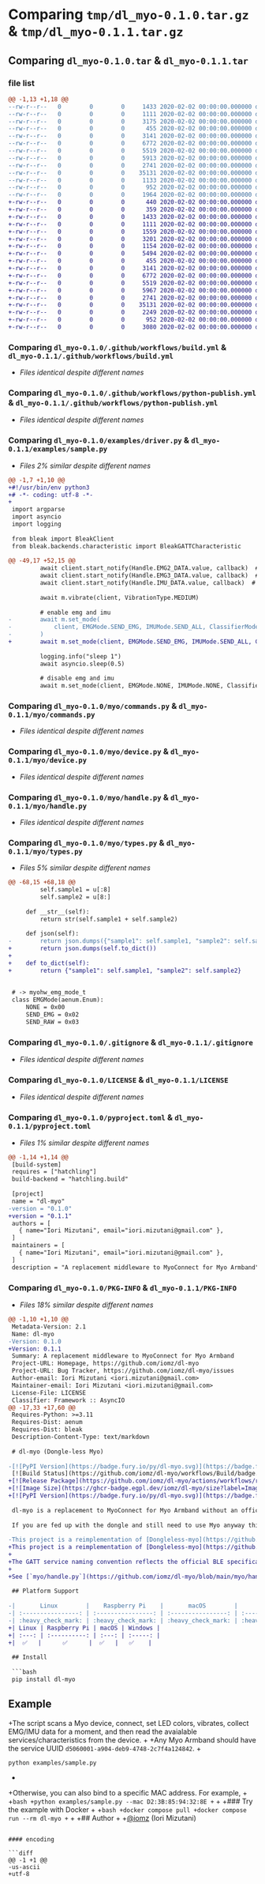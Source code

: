 # Comparing `tmp/dl_myo-0.1.0.tar.gz` & `tmp/dl_myo-0.1.1.tar.gz`

## Comparing `dl_myo-0.1.0.tar` & `dl_myo-0.1.1.tar`

### file list

```diff
@@ -1,13 +1,18 @@
--rw-r--r--   0        0        0     1433 2020-02-02 00:00:00.000000 dl_myo-0.1.0/.github/workflows/build.yml
--rw-r--r--   0        0        0     1111 2020-02-02 00:00:00.000000 dl_myo-0.1.0/.github/workflows/python-publish.yml
--rw-r--r--   0        0        0     3175 2020-02-02 00:00:00.000000 dl_myo-0.1.0/examples/driver.py
--rw-r--r--   0        0        0      455 2020-02-02 00:00:00.000000 dl_myo-0.1.0/myo/__init__.py
--rw-r--r--   0        0        0     3141 2020-02-02 00:00:00.000000 dl_myo-0.1.0/myo/commands.py
--rw-r--r--   0        0        0     6772 2020-02-02 00:00:00.000000 dl_myo-0.1.0/myo/device.py
--rw-r--r--   0        0        0     5519 2020-02-02 00:00:00.000000 dl_myo-0.1.0/myo/handle.py
--rw-r--r--   0        0        0     5913 2020-02-02 00:00:00.000000 dl_myo-0.1.0/myo/types.py
--rw-r--r--   0        0        0     2741 2020-02-02 00:00:00.000000 dl_myo-0.1.0/.gitignore
--rw-r--r--   0        0        0    35131 2020-02-02 00:00:00.000000 dl_myo-0.1.0/LICENSE
--rw-r--r--   0        0        0     1133 2020-02-02 00:00:00.000000 dl_myo-0.1.0/README.md
--rw-r--r--   0        0        0      952 2020-02-02 00:00:00.000000 dl_myo-0.1.0/pyproject.toml
--rw-r--r--   0        0        0     1964 2020-02-02 00:00:00.000000 dl_myo-0.1.0/PKG-INFO
+-rw-r--r--   0        0        0      440 2020-02-02 00:00:00.000000 dl_myo-0.1.1/Dockerfile
+-rw-r--r--   0        0        0      359 2020-02-02 00:00:00.000000 dl_myo-0.1.1/docker-compose.yml
+-rw-r--r--   0        0        0     1433 2020-02-02 00:00:00.000000 dl_myo-0.1.1/.github/workflows/build.yml
+-rw-r--r--   0        0        0     1111 2020-02-02 00:00:00.000000 dl_myo-0.1.1/.github/workflows/python-publish.yml
+-rw-r--r--   0        0        0     1559 2020-02-02 00:00:00.000000 dl_myo-0.1.1/.github/workflows/release-package.yml
+-rw-r--r--   0        0        0     3201 2020-02-02 00:00:00.000000 dl_myo-0.1.1/examples/sample.py
+-rw-r--r--   0        0        0     1154 2020-02-02 00:00:00.000000 dl_myo-0.1.1/examples/ws_client.py
+-rw-r--r--   0        0        0     5494 2020-02-02 00:00:00.000000 dl_myo-0.1.1/examples/ws_server.py
+-rw-r--r--   0        0        0      455 2020-02-02 00:00:00.000000 dl_myo-0.1.1/myo/__init__.py
+-rw-r--r--   0        0        0     3141 2020-02-02 00:00:00.000000 dl_myo-0.1.1/myo/commands.py
+-rw-r--r--   0        0        0     6772 2020-02-02 00:00:00.000000 dl_myo-0.1.1/myo/device.py
+-rw-r--r--   0        0        0     5519 2020-02-02 00:00:00.000000 dl_myo-0.1.1/myo/handle.py
+-rw-r--r--   0        0        0     5967 2020-02-02 00:00:00.000000 dl_myo-0.1.1/myo/types.py
+-rw-r--r--   0        0        0     2741 2020-02-02 00:00:00.000000 dl_myo-0.1.1/.gitignore
+-rw-r--r--   0        0        0    35131 2020-02-02 00:00:00.000000 dl_myo-0.1.1/LICENSE
+-rw-r--r--   0        0        0     2249 2020-02-02 00:00:00.000000 dl_myo-0.1.1/README.md
+-rw-r--r--   0        0        0      952 2020-02-02 00:00:00.000000 dl_myo-0.1.1/pyproject.toml
+-rw-r--r--   0        0        0     3080 2020-02-02 00:00:00.000000 dl_myo-0.1.1/PKG-INFO
```

### Comparing `dl_myo-0.1.0/.github/workflows/build.yml` & `dl_myo-0.1.1/.github/workflows/build.yml`

 * *Files identical despite different names*

### Comparing `dl_myo-0.1.0/.github/workflows/python-publish.yml` & `dl_myo-0.1.1/.github/workflows/python-publish.yml`

 * *Files identical despite different names*

### Comparing `dl_myo-0.1.0/examples/driver.py` & `dl_myo-0.1.1/examples/sample.py`

 * *Files 2% similar despite different names*

```diff
@@ -1,7 +1,10 @@
+#!/usr/bin/env python3
+# -*- coding: utf-8 -*-
+
 import argparse
 import asyncio
 import logging
 
 from bleak import BleakClient
 from bleak.backends.characteristic import BleakGATTCharacteristic
 
@@ -49,17 +52,15 @@
         await client.start_notify(Handle.EMG2_DATA.value, callback)  # pyright: ignore
         await client.start_notify(Handle.EMG3_DATA.value, callback)  # pyright: ignore
         await client.start_notify(Handle.IMU_DATA.value, callback)  # pyright: ignore
 
         await m.vibrate(client, VibrationType.MEDIUM)
 
         # enable emg and imu
-        await m.set_mode(
-            client, EMGMode.SEND_EMG, IMUMode.SEND_ALL, ClassifierMode.DISABLED
-        )
+        await m.set_mode(client, EMGMode.SEND_EMG, IMUMode.SEND_ALL, ClassifierMode.DISABLED)
 
         logging.info("sleep 1")
         await asyncio.sleep(0.5)
 
         # disable emg and imu
         await m.set_mode(client, EMGMode.NONE, IMUMode.NONE, ClassifierMode.DISABLED)
```

### Comparing `dl_myo-0.1.0/myo/commands.py` & `dl_myo-0.1.1/myo/commands.py`

 * *Files identical despite different names*

### Comparing `dl_myo-0.1.0/myo/device.py` & `dl_myo-0.1.1/myo/device.py`

 * *Files identical despite different names*

### Comparing `dl_myo-0.1.0/myo/handle.py` & `dl_myo-0.1.1/myo/handle.py`

 * *Files identical despite different names*

### Comparing `dl_myo-0.1.0/myo/types.py` & `dl_myo-0.1.1/myo/types.py`

 * *Files 5% similar despite different names*

```diff
@@ -68,15 +68,18 @@
         self.sample1 = u[:8]
         self.sample2 = u[8:]
 
     def __str__(self):
         return str(self.sample1 + self.sample2)
 
     def json(self):
-        return json.dumps({"sample1": self.sample1, "sample2": self.sample2})
+        return json.dumps(self.to_dict())
+
+    def to_dict(self):
+        return {"sample1": self.sample1, "sample2": self.sample2}
 
 
 # -> myohw_emg_mode_t
 class EMGMode(aenum.Enum):
     NONE = 0x00
     SEND_EMG = 0x02
     SEND_RAW = 0x03
```

### Comparing `dl_myo-0.1.0/.gitignore` & `dl_myo-0.1.1/.gitignore`

 * *Files identical despite different names*

### Comparing `dl_myo-0.1.0/LICENSE` & `dl_myo-0.1.1/LICENSE`

 * *Files identical despite different names*

### Comparing `dl_myo-0.1.0/pyproject.toml` & `dl_myo-0.1.1/pyproject.toml`

 * *Files 1% similar despite different names*

```diff
@@ -1,14 +1,14 @@
 [build-system]
 requires = ["hatchling"]
 build-backend = "hatchling.build"
 
 [project]
 name = "dl-myo"
-version = "0.1.0"
+version = "0.1.1"
 authors = [
   { name="Iori Mizutani", email="iori.mizutani@gmail.com" },
 ]
 maintainers = [
   { name="Iori Mizutani", email="iori.mizutani@gmail.com" },
 ]
 description = "A replacement middleware to MyoConnect for Myo Armband"
```

### Comparing `dl_myo-0.1.0/PKG-INFO` & `dl_myo-0.1.1/PKG-INFO`

 * *Files 18% similar despite different names*

```diff
@@ -1,10 +1,10 @@
 Metadata-Version: 2.1
 Name: dl-myo
-Version: 0.1.0
+Version: 0.1.1
 Summary: A replacement middleware to MyoConnect for Myo Armband
 Project-URL: Homepage, https://github.com/iomz/dl-myo
 Project-URL: Bug Tracker, https://github.com/iomz/dl-myo/issues
 Author-email: Iori Mizutani <iori.mizutani@gmail.com>
 Maintainer-email: Iori Mizutani <iori.mizutani@gmail.com>
 License-File: LICENSE
 Classifier: Framework :: AsyncIO
@@ -17,33 +17,60 @@
 Requires-Python: >=3.11
 Requires-Dist: aenum
 Requires-Dist: bleak
 Description-Content-Type: text/markdown
 
 # dl-myo (Dongle-less Myo)
 
-[![PyPI Version](https://badge.fury.io/py/dl-myo.svg)](https://badge.fury.io/py/dl-myo)
 [![Build Status](https://github.com/iomz/dl-myo/workflows/Build/badge.svg)](https://github.com/iomz/dl-myo/actions?query=workflow%3ABuild)
+[![Release Package](https://github.com/iomz/dl-myo/actions/workflows/release-package.yml/badge.svg)](https://github.com/iomz/dl-myo/actions/workflows/release-package.yml)
+[![Image Size](https://ghcr-badge.egpl.dev/iomz/dl-myo/size?label=Image%20Size)](https://github.com/iomz/dl-myo/pkgs/container/dl-myo)
+[![PyPI Version](https://badge.fury.io/py/dl-myo.svg)](https://badge.fury.io/py/dl-myo)
 
 dl-myo is a replacement to MyoConnect for Myo Armband without an official Myo dongle.
 
 If you are fed up with the dongle and still need to use Myo anyway this is the right stuff to grab.
 
-This project is a reimplementation of [Dongleless-myo](https://github.com/iomz/Dongleless-myo) (originally created by [@mamo91] and enhanced by [@MyrikLD]) using [Bleak](https://github.com/hbldh/bleak) instead of [bluepy](https://github.com/IanHarvey/bluepy), and therefore supports asyncio on multiple platforms.
+This project is a reimplementation of [Dongleless-myo](https://github.com/iomz/Dongleless-myo) (originally created by [@mamo91](https://github.com/mamo91) and enhanced by [@MyrikLD](https://github.com/MyrikLD)) using [Bleak](https://github.com/hbldh/bleak) instead of [bluepy](https://github.com/IanHarvey/bluepy), and therefore supports asyncio on multiple platforms.
+
+The GATT service naming convention reflects the official BLE specification for Myo (i.e., [myohw.h](https://github.com/iomz/myo-bluetooth/blob/master/myohw.h)); however, some services and characteristics differ for a uniform naming.
+
+See [`myo/handle.py`](https://github.com/iomz/dl-myo/blob/main/myo/handle.py) for more detail.
 
 ## Platform Support
 
-|       Linux        |    Raspberry Pi    |       macOS        |      Windows       |
-| :----------------: | :----------------: | :----------------: | :----------------: |
-| :heavy_check_mark: | :heavy_check_mark: | :heavy_check_mark: | :heavy_check_mark: |
+| Linux | Raspberry Pi | macOS | Windows |
+| :---: | :----------: | :---: | :-----: |
+|  ✅   |      ✅      |  ✅   |   ✅    |
 
 ## Install
 
 ```bash
 pip install dl-myo
 ```
 
 ## Example
 
+The script scans a Myo device, connect, set LED colors, vibrates, collect EMG/IMU data for a moment, and then read the avaialable services/characteristics from the device.
+
+Any Myo Armband should have the service UUID `d5060001-a904-deb9-4748-2c7f4a124842`.
+
 ```bash
 python examples/sample.py
 ```
+
+Otherwise, you can also bind to a specific MAC address. For example,
+
+```bash
+python examples/sample.py --mac D2:3B:85:94:32:8E
+```
+
+### Try the example with Docker
+
+```bash
+docker compose pull
+docker compose run --rm dl-myo
+```
+
+## Author
+
+[@iomz](https://github.com/iomz) (Iori Mizutani)
```

#### encoding

```diff
@@ -1 +1 @@
-us-ascii
+utf-8
```

